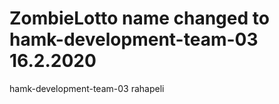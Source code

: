 # ZombieLotto name changed to hamk-development-team-03    16.2.2020

hamk-development-team-03
rahapeli 
